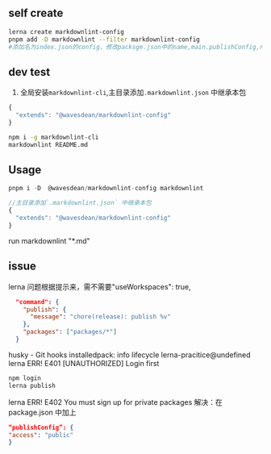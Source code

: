 
## self create

```bash
lerna create markdownlint-config
pnpm add -D markdownlint --filter markdownlint-config
#添加名为index.json的config，修改packsge.json中的name,main.publishConfig,repository
```

## dev test

1. 全局安装`markdownlint-cli`,主目录添加`.markdownlint.json` 中继承本包

```js
{
  "extends": "@wavesdean/markdownlint-config"
}
```

```bash
npm i -g markdownlint-cli
markdownlint README.md

```

## Usage

```js
pnpm i -D  @wavesdean/markdownlint-config markdownlint

//主目录添加`.markdownlint.json` 中继承本包
{
  "extends": "@wavesdean/markdownlint-config"
}
```

run markdownlint "\*.md"

## issue

lerna 问题根据提示来，需不需要"useWorkspaces": true,

```json
  "command": {
    "publish": {
      "message": "chore(release): publish %v"
    },
    "packages": ["packages/*"]
  }
```

husky - Git hooks installedpack: info lifecycle lerna-pracitice@undefined
lerna ERR! E401 [UNAUTHORIZED] Login first

```bash
npm login
lerna publish
```

lerna ERR! E402 You must sign up for private packages
解决：在 package.json 中加上

```json
“publishConfig”: {
"access": "public"
}
```
